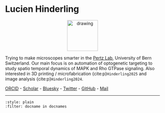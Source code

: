 # Lucien Hinderling

<p align="center">
<img src="https://avatars.githubusercontent.com/u/18539759?&v=4" alt="drawing" width="100"/>
<p/>


Trying to make microscopes smarter in the [Pertz Lab](https://www.pertzlab.net), University of Bern Switzerland.
Our main focus is on automation of optogenetic targeting to study spatio temporal dynamics of MAPK and Rho GTPase signaling. 
Also interested in 3D printing / microfabrication {cite:p}`Hinderling2025` and image analysis {cite:p}`Hinderling2024`.

[ORCID](https://orcid.org/0000-0002-3956-9363) - 
[Scholar](https://scholar.google.com/citations?user=ih7UZBMAAAAJ&hl=en&oi=ao) - 
[Bluesky](https://bsky.app/profile/lhinderling.bsky.social) - 
[Twitter](https://x.com/lhinderling) - 
[GitHub](https://github.com/hinderling) - 
[Mail](mailto:lucien.hinderling@unibe.ch)

----

```{bibliography}
:style: plain
:filter: docname in docnames
```

